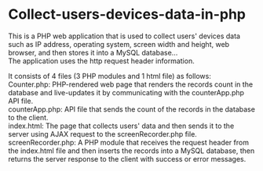 # Collect-users-devices-data-in-php
This is a PHP web application that is used to collect users' devices data such as IP address, operating system, screen width and height, web browser, and then stores it into a MySQL database...  
The application uses the http request header information.  
  
It consists of 4 files (3 PHP modules and 1 html file) as follows:  
Counter.php: PHP-rendered web page that renders the records count in the database and live-updates it by communicating with the counterApp.php API file.   
counterApp.php: API file that sends the count of the records in the database to the client.  
index.html: The page that collects users' data and then sends it to the server using AJAX request to the screenRecorder.php file.  
screenRecorder.php: A PHP module that receives the request header from the index.html file and then inserts the records into a MySQL database, then returns the server response to the client with success or error messages.
